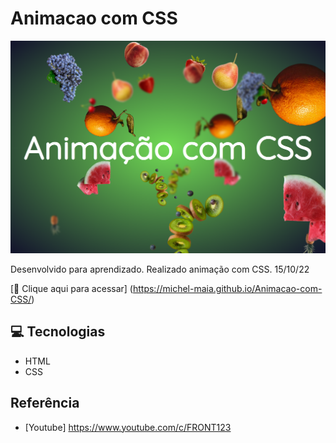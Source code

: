 # Animacao com CSS


![preview](./.github/preview.png)


Desenvolvido para aprendizado. Realizado animação com CSS. 15/10/22


[🔗 Clique aqui para acessar] (https://michel-maia.github.io/Animacao-com-CSS/)


## 💻 Tecnologias

- HTML
- CSS


## Referência

- [Youtube] https://www.youtube.com/c/FRONT123

